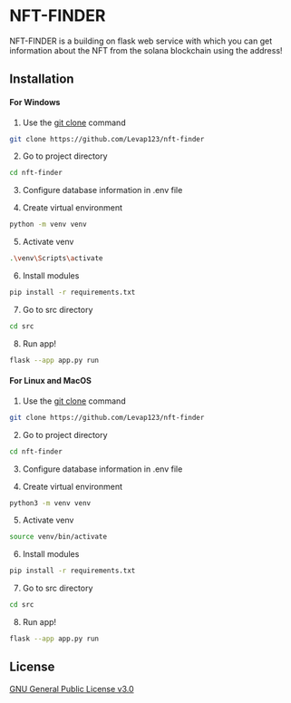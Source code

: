 
# NFT-FINDER

NFT-FINDER is a building on flask web service with which you can get information about the NFT from the solana blockchain using the address!

## Installation 

#### For Windows
1. Use the [git clone](https://git-scm.com/docs/git-clone) command
```bash
git clone https://github.com/Levap123/nft-finder
```
2. Go to project directory
```bash
cd nft-finder
```
3. Configure database information in .env file

4. Create virtual environment
```bash
python -m venv venv
```

5. Activate venv
 ```bash
 .\venv\Scripts\activate
```
6. Install modules
 ```bash
 pip install -r requirements.txt
 ```

7. Go to src directory
```bash
cd src
```
8. Run app!
```bash
flask --app app.py run
```

#### For Linux and MacOS
1. Use the [git clone](https://git-scm.com/docs/git-clone) command
```bash
git clone https://github.com/Levap123/nft-finder
```
2. Go to project directory
```bash
cd nft-finder
```
3. Configure database information in .env file

4. Create virtual environment
```bash
python3 -m venv venv
```

5. Activate venv
 ```bash
 source venv/bin/activate
```
6. Install modules
 ```bash
 pip install -r requirements.txt
 ```

7. Go to src directory
```bash
cd src
```
8. Run app!
```bash
flask --app app.py run
```

## License
[GNU General Public License v3.0
](https://www.gnu.org/licenses/gpl-3.0.html)
